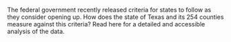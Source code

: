 The federal government recently released criteria for states to follow as they consider opening up. How does the state of Texas and its 254 counties measure against this criteria? Read here for a detailed and accessible analysis of the data.
